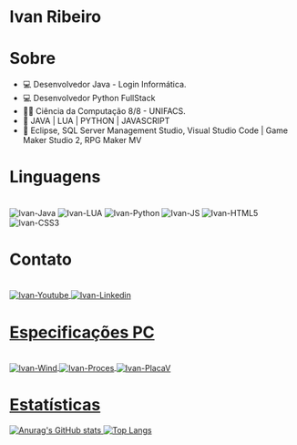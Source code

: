 # Ivan Ribeiro

# Sobre
- 💻 Desenvolvedor Java - Login Informática.
- 💻 Desenvolvedor Python FullStack
- 👨‍🎓 Ciência da Computação 8/8 - UNIFACS.
- 📕 JAVA | LUA | PYTHON | JAVASCRIPT
- 🔧 Eclipse, SQL Server Management Studio, Visual Studio Code | Game Maker Studio 2, RPG Maker MV

# Linguagens 
<div>
<div style="display: inline_block"><br>
  <img align="center" alt="Ivan-Java" src="https://img.shields.io/badge/Java-ED8B00?style=for-the-badge&logo=java&logoColor=white">
  <img align="center" alt="Ivan-LUA" src="https://img.shields.io/badge/Lua-2C2D72?style=for-the-badge&logo=lua&logoColor=white">
  <img align="center" alt="Ivan-Python" src="https://img.shields.io/badge/Python-14354C?style=for-the-badge&logo=python&logoColor=white">
  <img align="center" alt="Ivan-JS" src="https://img.shields.io/badge/JavaScript-323330?style=for-the-badge&logo=javascript&logoColor=F7DF1E">
  <img align="center" alt="Ivan-HTML5" src="https://img.shields.io/badge/HTML5-E34F26?style=for-the-badge&logo=html5&logoColor=white">
  <img align="center" alt="Ivan-CSS3" src="https://img.shields.io/badge/CSS3-1572B6?style=for-the-badge&logo=css3&logoColor=white">
</div>

# Contato
<div>
<div style="display: inline_block"><br>
  <a href="https://www.youtube.com/channel/UC9i2Y5mJlcRowpdLhN-lNAA" target="blank"><img align="center" alt="Ivan-Youtube" src="https://img.shields.io/badge/YouTube-FF0000?style=for-the-badge&logo=youtube&logoColor=white">
  <a href="https://www.linkedin.com/in/ivan-ribeiro-0699b81bb/" target="blank"><img align="center" alt="Ivan-Linkedin" src="https://img.shields.io/badge/LinkedIn-0077B5?style=for-the-badge&logo=linkedin&logoColor=white">
</div>
    
# Especificações PC
<div>
<div style="display: inline_block"><br>
  <img align="center" alt="Ivan-Wind" src="https://img.shields.io/badge/Windows-0078D6?style=for-the-badge&logo=windows&logoColor=white">
  <img align="center" alt="Ivan-Proces" src="https://img.shields.io/badge/Intel-Core_i7_10th-0071C5?style=for-the-badge&logo=intel&logoColor=white">
  <img align="center" alt="Ivan-PlacaV" src="https://img.shields.io/badge/NVIDIA-RTX3060-76B900?style=for-the-badge&logo=nvidia&logoColor=white">
</div>

# Estatísticas

![Anurag's GitHub stats](https://github-readme-stats.vercel.app/api?username=ivanribeirotrc&count_private=true&show_icons=true&theme=radical)
![Top Langs](https://github-readme-stats.vercel.app/api/top-langs/?username=ivanribeirotrc&layout=compact&langs_count=8&theme=radical)




